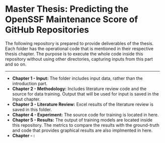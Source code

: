 # Master Thesis: Predicting the OpenSSF Maintenance Score of GitHub Repositories

The following repository is prepared to provide deliverables of the thesis. Each folder has the operational code that is mentioned in their respective thesis chapter. The purpose is to execute the whole code inside this repository without using other directories, capturing inputs from this part and so on.

---
* **Chapter 1 - Input:** The folder includes input data, rather than the introduction part.
* **Chapter 2 - Methodology:** Includes literature review code and the source for data training. Output that will be used for input is saved in the Input chapter.
* **Chapter 3 - Literature Review:** Excel results of the literature review is saved in this folder.
* **Chapter 4 - Experiment:** The source code for training is located in here.
* **Chapter 5 - Results:** The output of training models are located inside this repository. The metrics to compare the results with the ground-truth and code that provides graphical results are also implmented in here.
* **Chapter - :**
